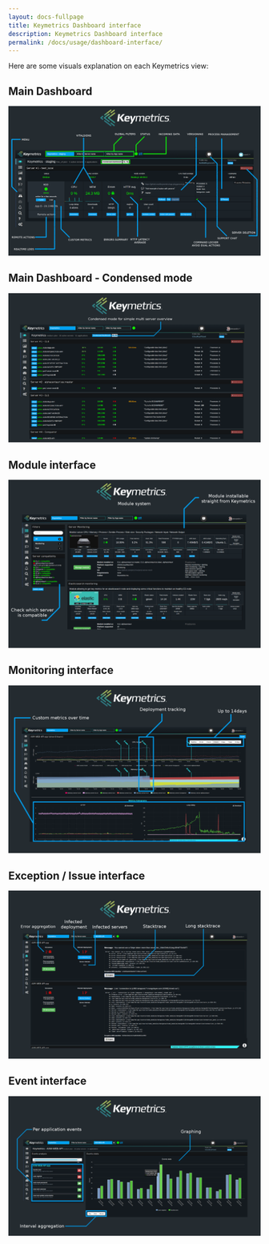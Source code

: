 ```yaml
---
layout: docs-fullpage
title: Keymetrics Dashboard interface
description: Keymetrics Dashboard interface
permalink: /docs/usage/dashboard-interface/
---
```


Here are some visuals explanation on each Keymetrics view:

## Main Dashboard

<a href="/images/interface-explanation.png" title="Keymetrics interface explanation"><img src="/images/interface-explanation.png"/></a>

## Main Dashboard - Condensed mode

<img src="/images/condensed-interface.png"/>

## Module interface

<img src="/images/module-interface.png"/>

## Monitoring interface

<img src="/images/monitoring-interface.png"/>

## Exception / Issue interface
<img src="/images/issue-interface.png"/>

## Event interface

<img src="/images/event-interface.png"/>
